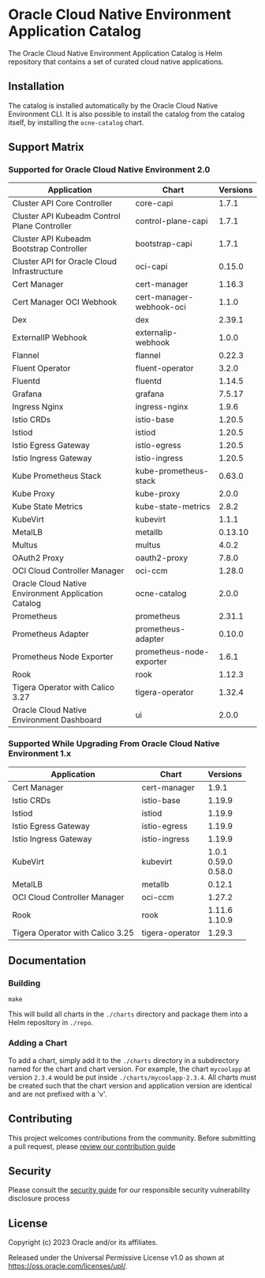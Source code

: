 # Oracle Cloud Native Environment Application Catalog

The Oracle Cloud Native Environment Application Catalog is Helm repository
that contains a set of curated cloud native applications.

## Installation

The catalog is installed automatically by the Oracle Cloud Native Environment
CLI.  It is also possible to install the catalog from the catalog itself, by
installing the `ocne-catalog` chart.

## Support Matrix

### Supported for Oracle Cloud Native Environment 2.0

| Application                                         | Chart                    | Versions |
|-----------------------------------------------------|--------------------------|----------|
| Cluster API Core Controller                         | core-capi                | 1.7.1    |
| Cluster API Kubeadm Control Plane Controller        | control-plane-capi       | 1.7.1    |
| Cluster API Kubeadm Bootstrap Controller            | bootstrap-capi           | 1.7.1    |
| Cluster API for Oracle Cloud Infrastructure         | oci-capi                 | 0.15.0   |
| Cert Manager                                        | cert-manager             | 1.16.3   |
| Cert Manager OCI Webhook                            | cert-manager-webhook-oci | 1.1.0    |
| Dex                                                 | dex                      | 2.39.1   |
| ExternalIP Webhook                                  | externalip-webhook       | 1.0.0    |
| Flannel                                             | flannel                  | 0.22.3   |
| Fluent Operator                                     | fluent-operator          | 3.2.0    |
| Fluentd                                             | fluentd                  | 1.14.5   |
| Grafana                                             | grafana                  | 7.5.17   |
| Ingress Nginx                                       | ingress-nginx            | 1.9.6    |
| Istio CRDs                                          | istio-base               | 1.20.5   |
| Istiod                                              | istiod                   | 1.20.5   |
| Istio Egress Gateway                                | istio-egress             | 1.20.5   |
| Istio Ingress Gateway                               | istio-ingress            | 1.20.5   |
| Kube Prometheus Stack                               | kube-prometheus-stack    | 0.63.0   |
| Kube Proxy                                          | kube-proxy               | 2.0.0    |
| Kube State Metrics                                  | kube-state-metrics       | 2.8.2    |
| KubeVirt                                            | kubevirt                 | 1.1.1    |
| MetalLB                                             | metallb                  | 0.13.10  |
| Multus                                              | multus                   | 4.0.2    |
| OAuth2 Proxy                                        | oauth2-proxy             | 7.8.0    |
| OCI Cloud Controller Manager                        | oci-ccm                  | 1.28.0   |
| Oracle Cloud Native Environment Application Catalog | ocne-catalog             | 2.0.0    |
| Prometheus                                          | prometheus               | 2.31.1   |
| Prometheus Adapter                                  | prometheus-adapter       | 0.10.0   |
| Prometheus Node Exporter                            | prometheus-node-exporter | 1.6.1    |
| Rook                                                | rook                     | 1.12.3   |
| Tigera Operator with Calico 3.27                    | tigera-operator          | 1.32.4   |
| Oracle Cloud Native Environment Dashboard           | ui                       | 2.0.0    |


### Supported While Upgrading From Oracle Cloud Native Environment 1.x

| Application | Chart | Versions |
|-------------|-------|----------|
| Cert Manager | cert-manager | 1.9.1 |
| Istio CRDs | istio-base | 1.19.9 |
| Istiod | istiod | 1.19.9 |
| Istio Egress Gateway | istio-egress | 1.19.9 |
| Istio Ingress Gateway | istio-ingress | 1.19.9 |
| KubeVirt | kubevirt | 1.0.1<br>0.59.0<br>0.58.0 |
| MetalLB | metallb | 0.12.1 |
| OCI Cloud Controller Manager | oci-ccm | 1.27.2 |
| Rook | rook | 1.11.6<br>1.10.9 |
| Tigera Operator with Calico 3.25 | tigera-operator | 1.29.3 |

## Documentation

### Building

```
make
```

This will build all charts in the `./charts` directory and package them into
a Helm repository in `./repo`.

### Adding a Chart

To add a chart, simply add it to the `./charts` directory in a subdirectory
named for the chart and chart version.  For example, the chart `mycoolapp` at
version `2.3.4` would be put inside `./charts/mycoolapp-2.3.4`.  All charts
must be created such that the chart version and application version are
identical and are not prefixed with a 'v'.

## Contributing


This project welcomes contributions from the community. Before submitting a pull request, please [review our contribution guide](./CONTRIBUTING.md)

## Security

Please consult the [security guide](./SECURITY.md) for our responsible security vulnerability disclosure process

## License

Copyright (c) 2023 Oracle and/or its affiliates.

Released under the Universal Permissive License v1.0 as shown at
<https://oss.oracle.com/licenses/upl/>.

